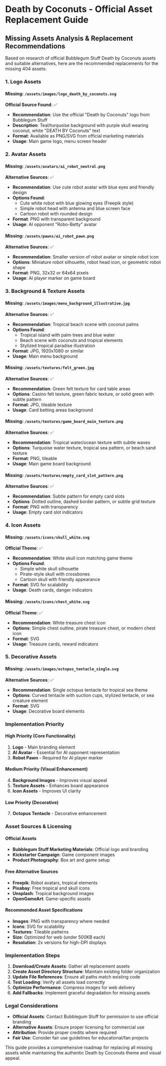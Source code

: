 # Death by Coconuts - Official Asset Replacement Guide

## Missing Assets Analysis & Replacement Recommendations

Based on research of official Bubblegum Stuff Death by Coconuts assets and suitable alternatives, here are the recommended replacements for the missing 404 assets:

### 1. Logo Assets

#### Missing: `/assets/images/logo_death_by_coconuts.svg`
**Official Source Found**: ✅ 
- **Recommendation**: Use the official "Death by Coconuts" logo from Bubblegum Stuff
- **Description**: Teal/turquoise background with purple skull wearing coconut, white "DEATH BY Coconuts" text
- **Format**: Available as PNG/SVG from official marketing materials
- **Usage**: Main game logo, menu screen header

### 2. Avatar Assets

#### Missing: `/assets/avatars/ai_robot_neutral.png`
**Alternative Sources**: ✅
- **Recommendation**: Use cute robot avatar with blue eyes and friendly design
- **Options Found**:
  - Cute white robot with blue glowing eyes (Freepik style)
  - Simple robot head with antenna and blue screen face
  - Cartoon robot with rounded design
- **Format**: PNG with transparent background
- **Usage**: AI opponent "Robo-Betty" avatar

#### Missing: `/assets/pawns/ai_robot_pawn.png`
**Alternative Sources**: ✅
- **Recommendation**: Smaller version of robot avatar or simple robot icon
- **Options**: Miniature robot silhouette, robot head icon, or geometric robot shape
- **Format**: PNG, 32x32 or 64x64 pixels
- **Usage**: AI player marker on game board

### 3. Background & Texture Assets

#### Missing: `/assets/images/menu_background_illustrative.jpg`
**Alternative Sources**: ✅
- **Recommendation**: Tropical beach scene with coconut palms
- **Options Found**:
  - Tropical island with palm trees and blue water
  - Beach scene with coconuts and tropical elements
  - Stylized tropical paradise illustration
- **Format**: JPG, 1920x1080 or similar
- **Usage**: Main menu background

#### Missing: `/assets/textures/felt_green.jpg`
**Alternative Sources**: ✅
- **Recommendation**: Green felt texture for card table areas
- **Options**: Casino felt texture, green fabric texture, or solid green with subtle pattern
- **Format**: JPG, tileable texture
- **Usage**: Card betting areas background

#### Missing: `/assets/textures/game_board_main_texture.png`
**Alternative Sources**: ✅
- **Recommendation**: Tropical water/ocean texture with subtle waves
- **Options**: Turquoise water texture, tropical sea pattern, or beach sand texture
- **Format**: PNG, tileable
- **Usage**: Main game board background

#### Missing: `/assets/textures/empty_card_slot_pattern.png`
**Alternative Sources**: ✅
- **Recommendation**: Subtle pattern for empty card slots
- **Options**: Dotted outline, dashed border pattern, or subtle grid texture
- **Format**: PNG with transparency
- **Usage**: Empty card slot indicators

### 4. Icon Assets

#### Missing: `/assets/icons/skull_white.svg`
**Official Theme**: ✅
- **Recommendation**: White skull icon matching game theme
- **Options Found**:
  - Simple white skull silhouette
  - Pirate-style skull with crossbones
  - Cartoon skull with friendly appearance
- **Format**: SVG for scalability
- **Usage**: Death cards, danger indicators

#### Missing: `/assets/icons/chest_white.svg`
**Official Theme**: ✅
- **Recommendation**: White treasure chest icon
- **Options**: Simple chest outline, pirate treasure chest, or modern chest icon
- **Format**: SVG
- **Usage**: Treasure cards, reward indicators

### 5. Decorative Assets

#### Missing: `/assets/images/octopus_tentacle_single.svg`
**Alternative Sources**: ✅
- **Recommendation**: Single octopus tentacle for tropical sea theme
- **Options**: Curved tentacle with suction cups, stylized tentacle, or sea creature element
- **Format**: SVG
- **Usage**: Decorative board elements

### Implementation Priority

#### High Priority (Core Functionality)
1. **Logo** - Main branding element
2. **AI Avatar** - Essential for AI opponent representation
3. **Robot Pawn** - Required for AI player marker

#### Medium Priority (Visual Enhancement)
4. **Background Images** - Improves visual appeal
5. **Texture Assets** - Enhances board appearance
6. **Icon Assets** - Improves UI clarity

#### Low Priority (Decorative)
7. **Octopus Tentacle** - Decorative enhancement

### Asset Sources & Licensing

#### Official Assets
- **Bubblegum Stuff Marketing Materials**: Official logo and branding
- **Kickstarter Campaign**: Game component images
- **Product Photography**: Box art and game setup

#### Free Alternative Sources
- **Freepik**: Robot avatars, tropical elements
- **Pixabay**: Free tropical and skull icons
- **Unsplash**: Tropical background images
- **OpenGameArt**: Game-specific assets

#### Recommended Asset Specifications
- **Images**: PNG with transparency where needed
- **Icons**: SVG for scalability
- **Textures**: Tileable patterns
- **Size**: Optimized for web (under 500KB each)
- **Resolution**: 2x versions for high-DPI displays

### Implementation Steps

1. **Download/Create Assets**: Gather all replacement assets
2. **Create Asset Directory Structure**: Maintain existing folder organization
3. **Update File References**: Ensure all paths match existing code
4. **Test Loading**: Verify all assets load correctly
5. **Optimize Performance**: Compress images for web delivery
6. **Add Fallbacks**: Implement graceful degradation for missing assets

### Legal Considerations

- **Official Assets**: Contact Bubblegum Stuff for permission to use official branding
- **Alternative Assets**: Ensure proper licensing for commercial use
- **Attribution**: Provide proper credits where required
- **Fair Use**: Consider fair use guidelines for educational/fan projects

This guide provides a comprehensive roadmap for replacing all missing assets while maintaining the authentic Death by Coconuts theme and visual appeal.

